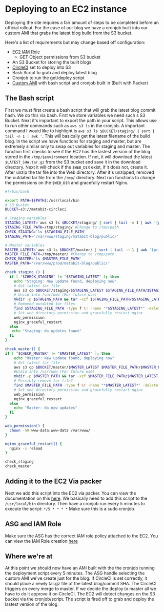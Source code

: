 # Deploying to an EC2 instance
Deploying the site requires a fair amount of steps to be completed before an official rollout. For the case of our blog we have a cronjob built into our custom AMI that grabs the latest blog build from the S3 bucket. 

Here's a list of requirements but may change based off configuration:
  - [EC2 IAM Role](https://github.com/CSUN-SeniorDesign/matabit-infrastructure/blob/master/docs/aws_docs/aws-iam-setup.md)
    - GET Object permissions from S3 bucket
  - An S3 Bucket for storing the built blogs
  - [CircleCI](https://github.com/CSUN-SeniorDesign/matabit-infrastructure/blob/master/docs/circleci_docs/deploy-to-s3.md) set to deploy into S3
  - Bash Script to grab and deploy latest blog
  - Cronjob to run the get/deploy script
  - [Custom AMI]() with bash script and cronjob built in (Built with Packer)


## The Bash script
First we must first create a bash script that will grab the latest blog commit hash. We do this via bash. First we store variables we need such s S3 Bucket. Next it's important to export the path in your script. This allows use to run other commands such as `aws s3 ls` in the cronjob. A important command I would like to highlight is `aws s3 ls $BUCKET/staging/ | sort | tail -n 1 | awk '`. This will basically get the latest filename of the build blog. In the script we have functions for staging and master, but are extremely similar only to swap out variables for staging and master. The function first checks to see if the EC2 has the lastest version of the blog stored in the `/tmp/$environment` location. If not, it will download the latest `$LATEST_SHA.tar.gz` from the S3 bucket and save it in the download directory. Next it will check if the `$WEB_DIR` exist, if it does not, create it. After unzip the tar file into the Web directory. After it's unzipped, removed the outdated tar file from the `/tmp/` directory. Next run functions to change the permissions on the `$WEB_DIR` and gracefully restart Nginx. 
```bash
#!/bin/bash

export PATH=${PATH}:/usr/local/bin
# S3 Bucket
BUCKET=s3://matabit-circleci

# Staging variables
STAGING_LATEST=`aws s3 ls $BUCKET/staging/ | sort | tail -n 1 | awk '{print $4}'`
STAGING_FILE_PATH=/tmp/staging/ #Change to /tmp/path
CHECK_STAGING=`ls $STAGING_FILE_PATH`
STAGING_PATH='/var/www/staging/matabit-blog/public/'

# Master variables
MASTER_LATEST=`aws s3 ls $BUCKET/master/ | sort | tail -n 1 | awk '{print $4}'`
MASTER_FILE_PATH=/tmp/master/ #Change to /tmp/path
CHECK_MASTER=`ls $MASTER_FILE_PATH`
MASTER_PATH='/var/www/prod/matabit-blog/public/'

check_staging () {
  if [ "$CHECK_STAGING" != "$STAGING_LATEST" ]; then
    echo "Staging: New update found, deploying now"
    # Get latest tar file
    aws s3 cp $BUCKET/staging/$STAGING_LATEST $STAGING_FILE_PATH/$STAGING_LATEST
    # Unzip into /var/www (For future use) 
    mkdir -p $STAGING_PATH && tar -xzf $STAGING_FILE_PATH/$STAGING_LATEST -C $_
    # Removed outdated tar files
    find $STAGING_FILE_PATH -type f \! -name "*$STAGING_LATEST*" -delete
    # Set web directory permission and gracefully restart nginx
    web_permission
    nginx_graceful_restart
  else
   echo "Staging: No updates found"
  fi
}

check_master() {
if [ "$CHECK_MASTER" != "$MASTER_LATEST" ]; then
    echo "Master: New update found, deploying now"
    # Get latest tar file
    aws s3 cp $BUCKET/master/$MASTER_LATEST $MASTER_FILE_PATH/$MASTER_LATEST
    #Unzip into /var/www (For future use) 
    mkdir -p $MASTER_PATH && tar -xzf $MASTER_FILE_PATH/$MASTER_LATEST -C $_
    # Possibly remove tar file?
    find $MASTER_FILE_PATH -type f \! -name "*$MASTER_LATEST*" -delete
    # Set web directory permission and gracefully restart nginx
    web_permission
    nginx_graceful_restart
  else
    echo "Master: No new updates"
  fi
}

web_permission() {
  chown -hR www-data:www-data /var/www/
}

nginx_graceful_restart() {
  nginx -s reload
}

check_staging
check_master
```

## Adding it to the EC2 Via packer
Next we add this script into the EC2 via packer. You can view the documentation on this [here](). We basically need to add this script to the `/usr/local/bin` directory. Then have a cronjob run every 5 minutes to execute the script: `*/5 * * * *` Make sure this is a sudo cronjob.

## ASG and IAM Role
Make sure the ASG has the correct IAM role policy attached to the EC2. You can view the IAM Role creation [here](https://github.com/CSUN-SeniorDesign/matabit-infrastructure/blob/master/docs/aws_docs/aws-iam-setup.md)

## Where we're at
At this point we should now have an AMI built with the the cronjob running the deployment script every 5 minutes. The ASG handle selecting the custom AMI we've create just for the blog. If CircleCI is set correctly, it should place a newly tar.gz file of the latest blog/commit SHA. The CircleCI triggers on every merge to master. If we decide the deploy to master all we have to do it approve it on CircleCI. The EC2 will detect changes on the S3 bucket via the cronjob/script. The script is fired off to grab and deploy the lastest version of the blog.
